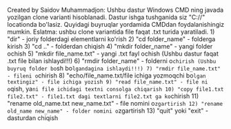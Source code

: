 Created by Saidov Muhammadjon: Ushbu dastur Windows CMD ning javada yozilgan clone varianti hisoblanadi. Dastur ishga tushganida siz "C://" locationda bo'lasiz. Quyidagi buyruqlar yordamida CMDdan foydalanishingiz mumkin. Eslatma: ushbu clone variantida file faqat .txt turida yaratiladi. 1) "dir" - joriy folderdagi elementlarni ko'rish
2) "cd folder_name" - folderga kirish
3) "cd .." - folderdan chiqish
4) "mkdir folder_name" - yangi folder ochish
5) "mkdir file_name.txt" - yangi .txt fayl ochish (Ushbu dastur faqat .txt file bilan ishlaydi!!!)
6) "rmdir folder_name" - folderni o`chirish (Ushbu buyruq folder bo`sh bo`lgandagina ishlaydi!!!)
7) "rmdir file_name.txt" - fileni o`chirish
8) "echo/file_name.txt/file ichiga yozmoqchi bo`lgan textingiz" - file ichiga yozish
9) "read file_name.txt" - file ni o`qish, ya`ni file ichidagi textni consolga chiqarish
10) "copy file1.txt file2.txt" - file1.txt dagi textlarni file2.txt ga ko`chirish
11) "rename old_name.txt new_name.txt" - file nomini o`zgartirish
12) "rename old_name new_name" - folder nomini o`zgartirish
13) "quit" yoki "exit" - dasturdan chiqish
